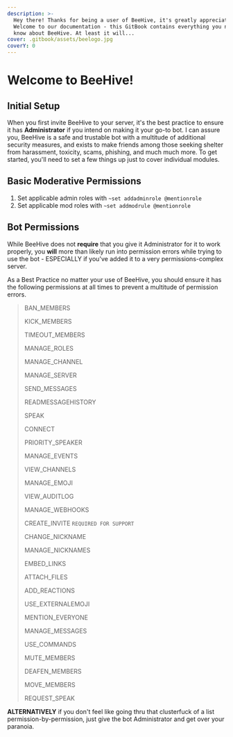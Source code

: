```yaml
---
description: >-
  Hey there! Thanks for being a user of BeeHive, it's greatly appreciated!
  Welcome to our documentation - this GitBook contains everything you need to
  know about BeeHive. At least it will...
cover: .gitbook/assets/beelogo.jpg
coverY: 0
---
```


# Welcome to BeeHive!

## Initial Setup

When you first invite BeeHive to your server, it's the best practice to ensure it has **Administrator** if you intend on making it your go-to bot. I can assure you, BeeHive is a safe and trustable bot with a multitude of additional security measures, and exists to make friends among those seeking shelter from harassment, toxicity, scams, phishing, and much much more. To get started, you'll need to set a few things up just to cover individual modules.&#x20;



## Basic Moderative Permissions

1. Set applicable admin roles with `~set addadminrole @mentionrole`
2. Set applicable mod roles with `~set addmodrule @mentionrole`

## Bot Permissions

While BeeHive does not **require** that you give it Administrator for it to work properly, you **will** more than likely run into permission errors while trying to use the bot - ESPECIALLY if you've added it to a very permissions-complex server.&#x20;

As a Best Practice no matter your use of BeeHive, you should ensure it has the following permissions at all times to prevent a multitude of permission errors.

> BAN\_MEMBERS
>
> KICK\_MEMBERS
>
> TIMEOUT\_MEMBERS
>
> MANAGE\_ROLES
>
> MANAGE\_CHANNEL
>
> MANAGE\_SERVER
>
> SEND\_MESSAGES
>
> READMESSAGEHISTORY
>
> SPEAK
>
> CONNECT
>
> PRIORITY\_SPEAKER
>
> MANAGE\_EVENTS
>
> VIEW\_CHANNELS
>
> MANAGE\_EMOJI
>
> VIEW\_AUDITLOG
>
> MANAGE\_WEBHOOKS
>
> CREATE\_INVITE `REQUIRED FOR SUPPORT`
>
> CHANGE\_NICKNAME
>
> MANAGE\_NICKNAMES
>
> EMBED\_LINKS
>
> ATTACH\_FILES
>
> ADD\_REACTIONS
>
> USE\_EXTERNALEMOJI
>
> MENTION\_EVERYONE
>
> MANAGE\_MESSAGES
>
> USE\_COMMANDS
>
> MUTE\_MEMBERS
>
> DEAFEN\_MEMBERS
>
> MOVE\_MEMBERS
>
> REQUEST\_SPEAK

**ALTERNATIVELY** if you don't feel like going thru that clusterfuck of a list permission-by-permission, just give the bot  Administrator and get over your paranoia.&#x20;

